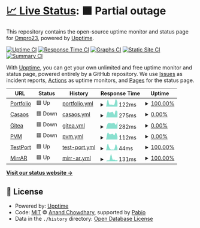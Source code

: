 # [📈 Live Status](https://Ompro23.github.io/uptime-status): <!--live status--> **🟧 Partial outage**

This repository contains the open-source uptime monitor and status page for [Ompro23](https://Ompro23.github.io/uptime-status), powered by [Upptime](https://github.com/upptime/upptime).

[![Uptime CI](https://github.com/Ompro23/uptime-status/workflows/Uptime%20CI/badge.svg)](https://github.com/Ompro23/uptime-status/actions?query=workflow%3A%22Uptime+CI%22)
[![Response Time CI](https://github.com/Ompro23/uptime-status/workflows/Response%20Time%20CI/badge.svg)](https://github.com/Ompro23/uptime-status/actions?query=workflow%3A%22Response+Time+CI%22)
[![Graphs CI](https://github.com/Ompro23/uptime-status/workflows/Graphs%20CI/badge.svg)](https://github.com/Ompro23/uptime-status/actions?query=workflow%3A%22Graphs+CI%22)
[![Static Site CI](https://github.com/Ompro23/uptime-status/workflows/Static%20Site%20CI/badge.svg)](https://github.com/Ompro23/uptime-status/actions?query=workflow%3A%22Static+Site+CI%22)
[![Summary CI](https://github.com/Ompro23/uptime-status/workflows/Summary%20CI/badge.svg)](https://github.com/Ompro23/uptime-status/actions?query=workflow%3A%22Summary+CI%22)

With [Upptime](https://upptime.js.org), you can get your own unlimited and free uptime monitor and status page, powered entirely by a GitHub repository. We use [Issues](https://github.com/Ompro23/uptime-status/issues) as incident reports, [Actions](https://github.com/Ompro23/uptime-status/actions) as uptime monitors, and [Pages](https://Ompro23.github.io/uptime-status) for the status page.

<!--start: status pages-->
<!-- This summary is generated by Upptime (https://github.com/upptime/upptime) -->
<!-- Do not edit this manually, your changes will be overwritten -->
<!-- prettier-ignore -->
| URL | Status | History | Response Time | Uptime |
| --- | ------ | ------- | ------------- | ------ |
| <img alt="" src="https://icons.duckduckgo.com/ip3/ompro23.github.io.ico" height="13"> [Portfolio](https://ompro23.github.io/portfolio) | 🟩 Up | [portfolio.yml](https://github.com/Ompro23/uptime-status/commits/HEAD/history/portfolio.yml) | <details><summary><img alt="Response time graph" src="./graphs/portfolio/response-time-week.png" height="20"> 122ms</summary><br><a href="https://Ompro23.github.io/uptime-status/history/portfolio"><img alt="Response time 129" src="https://img.shields.io/endpoint?url=https%3A%2F%2Fraw.githubusercontent.com%2FOmpro23%2Fuptime-status%2FHEAD%2Fapi%2Fportfolio%2Fresponse-time.json"></a><br><a href="https://Ompro23.github.io/uptime-status/history/portfolio"><img alt="24-hour response time 152" src="https://img.shields.io/endpoint?url=https%3A%2F%2Fraw.githubusercontent.com%2FOmpro23%2Fuptime-status%2FHEAD%2Fapi%2Fportfolio%2Fresponse-time-day.json"></a><br><a href="https://Ompro23.github.io/uptime-status/history/portfolio"><img alt="7-day response time 122" src="https://img.shields.io/endpoint?url=https%3A%2F%2Fraw.githubusercontent.com%2FOmpro23%2Fuptime-status%2FHEAD%2Fapi%2Fportfolio%2Fresponse-time-week.json"></a><br><a href="https://Ompro23.github.io/uptime-status/history/portfolio"><img alt="30-day response time 128" src="https://img.shields.io/endpoint?url=https%3A%2F%2Fraw.githubusercontent.com%2FOmpro23%2Fuptime-status%2FHEAD%2Fapi%2Fportfolio%2Fresponse-time-month.json"></a><br><a href="https://Ompro23.github.io/uptime-status/history/portfolio"><img alt="1-year response time 129" src="https://img.shields.io/endpoint?url=https%3A%2F%2Fraw.githubusercontent.com%2FOmpro23%2Fuptime-status%2FHEAD%2Fapi%2Fportfolio%2Fresponse-time-year.json"></a></details> | <details><summary><a href="https://Ompro23.github.io/uptime-status/history/portfolio">100.00%</a></summary><a href="https://Ompro23.github.io/uptime-status/history/portfolio"><img alt="All-time uptime 100.00%" src="https://img.shields.io/endpoint?url=https%3A%2F%2Fraw.githubusercontent.com%2FOmpro23%2Fuptime-status%2FHEAD%2Fapi%2Fportfolio%2Fuptime.json"></a><br><a href="https://Ompro23.github.io/uptime-status/history/portfolio"><img alt="24-hour uptime 100.00%" src="https://img.shields.io/endpoint?url=https%3A%2F%2Fraw.githubusercontent.com%2FOmpro23%2Fuptime-status%2FHEAD%2Fapi%2Fportfolio%2Fuptime-day.json"></a><br><a href="https://Ompro23.github.io/uptime-status/history/portfolio"><img alt="7-day uptime 100.00%" src="https://img.shields.io/endpoint?url=https%3A%2F%2Fraw.githubusercontent.com%2FOmpro23%2Fuptime-status%2FHEAD%2Fapi%2Fportfolio%2Fuptime-week.json"></a><br><a href="https://Ompro23.github.io/uptime-status/history/portfolio"><img alt="30-day uptime 100.00%" src="https://img.shields.io/endpoint?url=https%3A%2F%2Fraw.githubusercontent.com%2FOmpro23%2Fuptime-status%2FHEAD%2Fapi%2Fportfolio%2Fuptime-month.json"></a><br><a href="https://Ompro23.github.io/uptime-status/history/portfolio"><img alt="1-year uptime 100.00%" src="https://img.shields.io/endpoint?url=https%3A%2F%2Fraw.githubusercontent.com%2FOmpro23%2Fuptime-status%2FHEAD%2Fapi%2Fportfolio%2Fuptime-year.json"></a></details>
| <img alt="" src="https://icons.duckduckgo.com/ip3/kijfq97p2k80.share.zrok.io.ico" height="13"> [Casaos](https://kijfq97p2k80.share.zrok.io/) | 🟥 Down | [casaos.yml](https://github.com/Ompro23/uptime-status/commits/HEAD/history/casaos.yml) | <details><summary><img alt="Response time graph" src="./graphs/casaos/response-time-week.png" height="20"> 275ms</summary><br><a href="https://Ompro23.github.io/uptime-status/history/casaos"><img alt="Response time 664" src="https://img.shields.io/endpoint?url=https%3A%2F%2Fraw.githubusercontent.com%2FOmpro23%2Fuptime-status%2FHEAD%2Fapi%2Fcasaos%2Fresponse-time.json"></a><br><a href="https://Ompro23.github.io/uptime-status/history/casaos"><img alt="24-hour response time 301" src="https://img.shields.io/endpoint?url=https%3A%2F%2Fraw.githubusercontent.com%2FOmpro23%2Fuptime-status%2FHEAD%2Fapi%2Fcasaos%2Fresponse-time-day.json"></a><br><a href="https://Ompro23.github.io/uptime-status/history/casaos"><img alt="7-day response time 275" src="https://img.shields.io/endpoint?url=https%3A%2F%2Fraw.githubusercontent.com%2FOmpro23%2Fuptime-status%2FHEAD%2Fapi%2Fcasaos%2Fresponse-time-week.json"></a><br><a href="https://Ompro23.github.io/uptime-status/history/casaos"><img alt="30-day response time 776" src="https://img.shields.io/endpoint?url=https%3A%2F%2Fraw.githubusercontent.com%2FOmpro23%2Fuptime-status%2FHEAD%2Fapi%2Fcasaos%2Fresponse-time-month.json"></a><br><a href="https://Ompro23.github.io/uptime-status/history/casaos"><img alt="1-year response time 664" src="https://img.shields.io/endpoint?url=https%3A%2F%2Fraw.githubusercontent.com%2FOmpro23%2Fuptime-status%2FHEAD%2Fapi%2Fcasaos%2Fresponse-time-year.json"></a></details> | <details><summary><a href="https://Ompro23.github.io/uptime-status/history/casaos">0.00%</a></summary><a href="https://Ompro23.github.io/uptime-status/history/casaos"><img alt="All-time uptime 9.61%" src="https://img.shields.io/endpoint?url=https%3A%2F%2Fraw.githubusercontent.com%2FOmpro23%2Fuptime-status%2FHEAD%2Fapi%2Fcasaos%2Fuptime.json"></a><br><a href="https://Ompro23.github.io/uptime-status/history/casaos"><img alt="24-hour uptime 0.00%" src="https://img.shields.io/endpoint?url=https%3A%2F%2Fraw.githubusercontent.com%2FOmpro23%2Fuptime-status%2FHEAD%2Fapi%2Fcasaos%2Fuptime-day.json"></a><br><a href="https://Ompro23.github.io/uptime-status/history/casaos"><img alt="7-day uptime 0.00%" src="https://img.shields.io/endpoint?url=https%3A%2F%2Fraw.githubusercontent.com%2FOmpro23%2Fuptime-status%2FHEAD%2Fapi%2Fcasaos%2Fuptime-week.json"></a><br><a href="https://Ompro23.github.io/uptime-status/history/casaos"><img alt="30-day uptime 1.52%" src="https://img.shields.io/endpoint?url=https%3A%2F%2Fraw.githubusercontent.com%2FOmpro23%2Fuptime-status%2FHEAD%2Fapi%2Fcasaos%2Fuptime-month.json"></a><br><a href="https://Ompro23.github.io/uptime-status/history/casaos"><img alt="1-year uptime 9.61%" src="https://img.shields.io/endpoint?url=https%3A%2F%2Fraw.githubusercontent.com%2FOmpro23%2Fuptime-status%2FHEAD%2Fapi%2Fcasaos%2Fuptime-year.json"></a></details>
| <img alt="" src="https://icons.duckduckgo.com/ip3/q5tk1s2laal7.share.zrok.io.ico" height="13"> [Gitea](https://q5tk1s2laal7.share.zrok.io/) | 🟥 Down | [gitea.yml](https://github.com/Ompro23/uptime-status/commits/HEAD/history/gitea.yml) | <details><summary><img alt="Response time graph" src="./graphs/gitea/response-time-week.png" height="20"> 282ms</summary><br><a href="https://Ompro23.github.io/uptime-status/history/gitea"><img alt="Response time 666" src="https://img.shields.io/endpoint?url=https%3A%2F%2Fraw.githubusercontent.com%2FOmpro23%2Fuptime-status%2FHEAD%2Fapi%2Fgitea%2Fresponse-time.json"></a><br><a href="https://Ompro23.github.io/uptime-status/history/gitea"><img alt="24-hour response time 366" src="https://img.shields.io/endpoint?url=https%3A%2F%2Fraw.githubusercontent.com%2FOmpro23%2Fuptime-status%2FHEAD%2Fapi%2Fgitea%2Fresponse-time-day.json"></a><br><a href="https://Ompro23.github.io/uptime-status/history/gitea"><img alt="7-day response time 282" src="https://img.shields.io/endpoint?url=https%3A%2F%2Fraw.githubusercontent.com%2FOmpro23%2Fuptime-status%2FHEAD%2Fapi%2Fgitea%2Fresponse-time-week.json"></a><br><a href="https://Ompro23.github.io/uptime-status/history/gitea"><img alt="30-day response time 818" src="https://img.shields.io/endpoint?url=https%3A%2F%2Fraw.githubusercontent.com%2FOmpro23%2Fuptime-status%2FHEAD%2Fapi%2Fgitea%2Fresponse-time-month.json"></a><br><a href="https://Ompro23.github.io/uptime-status/history/gitea"><img alt="1-year response time 666" src="https://img.shields.io/endpoint?url=https%3A%2F%2Fraw.githubusercontent.com%2FOmpro23%2Fuptime-status%2FHEAD%2Fapi%2Fgitea%2Fresponse-time-year.json"></a></details> | <details><summary><a href="https://Ompro23.github.io/uptime-status/history/gitea">0.00%</a></summary><a href="https://Ompro23.github.io/uptime-status/history/gitea"><img alt="All-time uptime 10.53%" src="https://img.shields.io/endpoint?url=https%3A%2F%2Fraw.githubusercontent.com%2FOmpro23%2Fuptime-status%2FHEAD%2Fapi%2Fgitea%2Fuptime.json"></a><br><a href="https://Ompro23.github.io/uptime-status/history/gitea"><img alt="24-hour uptime 0.00%" src="https://img.shields.io/endpoint?url=https%3A%2F%2Fraw.githubusercontent.com%2FOmpro23%2Fuptime-status%2FHEAD%2Fapi%2Fgitea%2Fuptime-day.json"></a><br><a href="https://Ompro23.github.io/uptime-status/history/gitea"><img alt="7-day uptime 0.00%" src="https://img.shields.io/endpoint?url=https%3A%2F%2Fraw.githubusercontent.com%2FOmpro23%2Fuptime-status%2FHEAD%2Fapi%2Fgitea%2Fuptime-week.json"></a><br><a href="https://Ompro23.github.io/uptime-status/history/gitea"><img alt="30-day uptime 0.87%" src="https://img.shields.io/endpoint?url=https%3A%2F%2Fraw.githubusercontent.com%2FOmpro23%2Fuptime-status%2FHEAD%2Fapi%2Fgitea%2Fuptime-month.json"></a><br><a href="https://Ompro23.github.io/uptime-status/history/gitea"><img alt="1-year uptime 10.53%" src="https://img.shields.io/endpoint?url=https%3A%2F%2Fraw.githubusercontent.com%2FOmpro23%2Fuptime-status%2FHEAD%2Fapi%2Fgitea%2Fuptime-year.json"></a></details>
| <img alt="" src="https://icons.duckduckgo.com/ip3/supposedly-stirred-sawfish.ngrok-free.app.ico" height="13"> [PVM](https://supposedly-stirred-sawfish.ngrok-free.app/) | 🟥 Down | [pvm.yml](https://github.com/Ompro23/uptime-status/commits/HEAD/history/pvm.yml) | <details><summary><img alt="Response time graph" src="./graphs/pvm/response-time-week.png" height="20"> 112ms</summary><br><a href="https://Ompro23.github.io/uptime-status/history/pvm"><img alt="Response time 136" src="https://img.shields.io/endpoint?url=https%3A%2F%2Fraw.githubusercontent.com%2FOmpro23%2Fuptime-status%2FHEAD%2Fapi%2Fpvm%2Fresponse-time.json"></a><br><a href="https://Ompro23.github.io/uptime-status/history/pvm"><img alt="24-hour response time 58" src="https://img.shields.io/endpoint?url=https%3A%2F%2Fraw.githubusercontent.com%2FOmpro23%2Fuptime-status%2FHEAD%2Fapi%2Fpvm%2Fresponse-time-day.json"></a><br><a href="https://Ompro23.github.io/uptime-status/history/pvm"><img alt="7-day response time 112" src="https://img.shields.io/endpoint?url=https%3A%2F%2Fraw.githubusercontent.com%2FOmpro23%2Fuptime-status%2FHEAD%2Fapi%2Fpvm%2Fresponse-time-week.json"></a><br><a href="https://Ompro23.github.io/uptime-status/history/pvm"><img alt="30-day response time 114" src="https://img.shields.io/endpoint?url=https%3A%2F%2Fraw.githubusercontent.com%2FOmpro23%2Fuptime-status%2FHEAD%2Fapi%2Fpvm%2Fresponse-time-month.json"></a><br><a href="https://Ompro23.github.io/uptime-status/history/pvm"><img alt="1-year response time 136" src="https://img.shields.io/endpoint?url=https%3A%2F%2Fraw.githubusercontent.com%2FOmpro23%2Fuptime-status%2FHEAD%2Fapi%2Fpvm%2Fresponse-time-year.json"></a></details> | <details><summary><a href="https://Ompro23.github.io/uptime-status/history/pvm">0.00%</a></summary><a href="https://Ompro23.github.io/uptime-status/history/pvm"><img alt="All-time uptime 0.46%" src="https://img.shields.io/endpoint?url=https%3A%2F%2Fraw.githubusercontent.com%2FOmpro23%2Fuptime-status%2FHEAD%2Fapi%2Fpvm%2Fuptime.json"></a><br><a href="https://Ompro23.github.io/uptime-status/history/pvm"><img alt="24-hour uptime 0.00%" src="https://img.shields.io/endpoint?url=https%3A%2F%2Fraw.githubusercontent.com%2FOmpro23%2Fuptime-status%2FHEAD%2Fapi%2Fpvm%2Fuptime-day.json"></a><br><a href="https://Ompro23.github.io/uptime-status/history/pvm"><img alt="7-day uptime 0.00%" src="https://img.shields.io/endpoint?url=https%3A%2F%2Fraw.githubusercontent.com%2FOmpro23%2Fuptime-status%2FHEAD%2Fapi%2Fpvm%2Fuptime-week.json"></a><br><a href="https://Ompro23.github.io/uptime-status/history/pvm"><img alt="30-day uptime 0.00%" src="https://img.shields.io/endpoint?url=https%3A%2F%2Fraw.githubusercontent.com%2FOmpro23%2Fuptime-status%2FHEAD%2Fapi%2Fpvm%2Fuptime-month.json"></a><br><a href="https://Ompro23.github.io/uptime-status/history/pvm"><img alt="1-year uptime 0.46%" src="https://img.shields.io/endpoint?url=https%3A%2F%2Fraw.githubusercontent.com%2FOmpro23%2Fuptime-status%2FHEAD%2Fapi%2Fpvm%2Fuptime-year.json"></a></details>
| <img alt="" src="https://icons.duckduckgo.com/ip3/ompro23.github.io.ico" height="13"> [TestPort](https://ompro23.github.io/testport/) | 🟩 Up | [test-port.yml](https://github.com/Ompro23/uptime-status/commits/HEAD/history/test-port.yml) | <details><summary><img alt="Response time graph" src="./graphs/test-port/response-time-week.png" height="20"> 44ms</summary><br><a href="https://Ompro23.github.io/uptime-status/history/test-port"><img alt="Response time 45" src="https://img.shields.io/endpoint?url=https%3A%2F%2Fraw.githubusercontent.com%2FOmpro23%2Fuptime-status%2FHEAD%2Fapi%2Ftest-port%2Fresponse-time.json"></a><br><a href="https://Ompro23.github.io/uptime-status/history/test-port"><img alt="24-hour response time 38" src="https://img.shields.io/endpoint?url=https%3A%2F%2Fraw.githubusercontent.com%2FOmpro23%2Fuptime-status%2FHEAD%2Fapi%2Ftest-port%2Fresponse-time-day.json"></a><br><a href="https://Ompro23.github.io/uptime-status/history/test-port"><img alt="7-day response time 44" src="https://img.shields.io/endpoint?url=https%3A%2F%2Fraw.githubusercontent.com%2FOmpro23%2Fuptime-status%2FHEAD%2Fapi%2Ftest-port%2Fresponse-time-week.json"></a><br><a href="https://Ompro23.github.io/uptime-status/history/test-port"><img alt="30-day response time 47" src="https://img.shields.io/endpoint?url=https%3A%2F%2Fraw.githubusercontent.com%2FOmpro23%2Fuptime-status%2FHEAD%2Fapi%2Ftest-port%2Fresponse-time-month.json"></a><br><a href="https://Ompro23.github.io/uptime-status/history/test-port"><img alt="1-year response time 45" src="https://img.shields.io/endpoint?url=https%3A%2F%2Fraw.githubusercontent.com%2FOmpro23%2Fuptime-status%2FHEAD%2Fapi%2Ftest-port%2Fresponse-time-year.json"></a></details> | <details><summary><a href="https://Ompro23.github.io/uptime-status/history/test-port">100.00%</a></summary><a href="https://Ompro23.github.io/uptime-status/history/test-port"><img alt="All-time uptime 100.00%" src="https://img.shields.io/endpoint?url=https%3A%2F%2Fraw.githubusercontent.com%2FOmpro23%2Fuptime-status%2FHEAD%2Fapi%2Ftest-port%2Fuptime.json"></a><br><a href="https://Ompro23.github.io/uptime-status/history/test-port"><img alt="24-hour uptime 100.00%" src="https://img.shields.io/endpoint?url=https%3A%2F%2Fraw.githubusercontent.com%2FOmpro23%2Fuptime-status%2FHEAD%2Fapi%2Ftest-port%2Fuptime-day.json"></a><br><a href="https://Ompro23.github.io/uptime-status/history/test-port"><img alt="7-day uptime 100.00%" src="https://img.shields.io/endpoint?url=https%3A%2F%2Fraw.githubusercontent.com%2FOmpro23%2Fuptime-status%2FHEAD%2Fapi%2Ftest-port%2Fuptime-week.json"></a><br><a href="https://Ompro23.github.io/uptime-status/history/test-port"><img alt="30-day uptime 100.00%" src="https://img.shields.io/endpoint?url=https%3A%2F%2Fraw.githubusercontent.com%2FOmpro23%2Fuptime-status%2FHEAD%2Fapi%2Ftest-port%2Fuptime-month.json"></a><br><a href="https://Ompro23.github.io/uptime-status/history/test-port"><img alt="1-year uptime 100.00%" src="https://img.shields.io/endpoint?url=https%3A%2F%2Fraw.githubusercontent.com%2FOmpro23%2Fuptime-status%2FHEAD%2Fapi%2Ftest-port%2Fuptime-year.json"></a></details>
| <img alt="" src="https://icons.duckduckgo.com/ip3/mirr-ar-mauve.vercel.app.ico" height="13"> [MirrAR](https://mirr-ar-mauve.vercel.app/) | 🟩 Up | [mirr-ar.yml](https://github.com/Ompro23/uptime-status/commits/HEAD/history/mirr-ar.yml) | <details><summary><img alt="Response time graph" src="./graphs/mirr-ar/response-time-week.png" height="20"> 131ms</summary><br><a href="https://Ompro23.github.io/uptime-status/history/mirr-ar"><img alt="Response time 141" src="https://img.shields.io/endpoint?url=https%3A%2F%2Fraw.githubusercontent.com%2FOmpro23%2Fuptime-status%2FHEAD%2Fapi%2Fmirr-ar%2Fresponse-time.json"></a><br><a href="https://Ompro23.github.io/uptime-status/history/mirr-ar"><img alt="24-hour response time 92" src="https://img.shields.io/endpoint?url=https%3A%2F%2Fraw.githubusercontent.com%2FOmpro23%2Fuptime-status%2FHEAD%2Fapi%2Fmirr-ar%2Fresponse-time-day.json"></a><br><a href="https://Ompro23.github.io/uptime-status/history/mirr-ar"><img alt="7-day response time 131" src="https://img.shields.io/endpoint?url=https%3A%2F%2Fraw.githubusercontent.com%2FOmpro23%2Fuptime-status%2FHEAD%2Fapi%2Fmirr-ar%2Fresponse-time-week.json"></a><br><a href="https://Ompro23.github.io/uptime-status/history/mirr-ar"><img alt="30-day response time 146" src="https://img.shields.io/endpoint?url=https%3A%2F%2Fraw.githubusercontent.com%2FOmpro23%2Fuptime-status%2FHEAD%2Fapi%2Fmirr-ar%2Fresponse-time-month.json"></a><br><a href="https://Ompro23.github.io/uptime-status/history/mirr-ar"><img alt="1-year response time 141" src="https://img.shields.io/endpoint?url=https%3A%2F%2Fraw.githubusercontent.com%2FOmpro23%2Fuptime-status%2FHEAD%2Fapi%2Fmirr-ar%2Fresponse-time-year.json"></a></details> | <details><summary><a href="https://Ompro23.github.io/uptime-status/history/mirr-ar">100.00%</a></summary><a href="https://Ompro23.github.io/uptime-status/history/mirr-ar"><img alt="All-time uptime 100.00%" src="https://img.shields.io/endpoint?url=https%3A%2F%2Fraw.githubusercontent.com%2FOmpro23%2Fuptime-status%2FHEAD%2Fapi%2Fmirr-ar%2Fuptime.json"></a><br><a href="https://Ompro23.github.io/uptime-status/history/mirr-ar"><img alt="24-hour uptime 100.00%" src="https://img.shields.io/endpoint?url=https%3A%2F%2Fraw.githubusercontent.com%2FOmpro23%2Fuptime-status%2FHEAD%2Fapi%2Fmirr-ar%2Fuptime-day.json"></a><br><a href="https://Ompro23.github.io/uptime-status/history/mirr-ar"><img alt="7-day uptime 100.00%" src="https://img.shields.io/endpoint?url=https%3A%2F%2Fraw.githubusercontent.com%2FOmpro23%2Fuptime-status%2FHEAD%2Fapi%2Fmirr-ar%2Fuptime-week.json"></a><br><a href="https://Ompro23.github.io/uptime-status/history/mirr-ar"><img alt="30-day uptime 100.00%" src="https://img.shields.io/endpoint?url=https%3A%2F%2Fraw.githubusercontent.com%2FOmpro23%2Fuptime-status%2FHEAD%2Fapi%2Fmirr-ar%2Fuptime-month.json"></a><br><a href="https://Ompro23.github.io/uptime-status/history/mirr-ar"><img alt="1-year uptime 100.00%" src="https://img.shields.io/endpoint?url=https%3A%2F%2Fraw.githubusercontent.com%2FOmpro23%2Fuptime-status%2FHEAD%2Fapi%2Fmirr-ar%2Fuptime-year.json"></a></details>

<!--end: status pages-->

[**Visit our status website →**](https://Ompro23.github.io/uptime-status)

## 📄 License

- Powered by: [Upptime](https://github.com/upptime/upptime)
- Code: [MIT](./LICENSE) © [Anand Chowdhary](https://anandchowdhary.com), supported by [Pabio](https://pabio.com)
- Data in the `./history` directory: [Open Database License](https://opendatacommons.org/licenses/odbl/1-0/)

